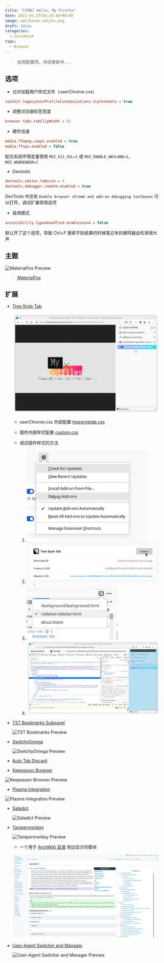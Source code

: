 ```yaml
---
title: "[归档] Hello, My Firefox"
date: 2021-01-27T16:24:43+08:00
image: wallhaven-eo5jko.png
draft: false
categories:
  - Customize
tags:
  - Browser
---
```


> 自用配置项，持续更新中......

## 选项

- 允许加载用户样式文件（userChrome.css）

```ini
toolkit.legacyUserProfileCustomizations.stylesheets = true
```

- 调整浏览器标签宽度

```ini
browser.tabs.tabClipWidth = 83
```

- 硬件加速

```ini
media.ffmpeg.vaapi.enabled = true
media.ffvpx.enabled = false
```

配合系统环境变量使用 `MOZ_X11_EGL=1` 或 `MOZ_ENABLE_WAYLAND=1`，`MOZ_WEBRENDER=1`

- Devtools

```ini
devtools.editor.tabsize = 4
devtools.debugger.remote-enabled = true
```

DevTools 中还有 `Enable browser chrome and add-on debugging toolboxes` 可以打开，调试扩展常用选项

- 易用模式

```ini
accessibility.typeaheadfind.enablesound = false
```

默认开了这个选项，导致 Ctrl+F 搜索不到结果的时候笔记本的蜂鸣器会吼得很大声

## 主题

![MaterialFox Preview](https://user-images.githubusercontent.com/5405629/45172944-21d91900-b24a-11e8-8bc5-03814121b0de.png)

> [MaterialFox](https://github.com/muckSponge/MaterialFox)

## 扩展

- [Tree Style Tab](https://addons.mozilla.org/en-US/firefox/addon/tree-style-tab)

  ![TST Preview](preview.png)

  - userChrome.css 外部配置 [treestyletab.css](https://github.com/axionl/dotfiles/blob/14ARE/private_dot_mozilla/csstheme/TreeStyleTab/treestyletab.css)

  - 插件内嵌样式配置 [custom.css](https://github.com/axionl/dotfiles/blob/14ARE/private_dot_mozilla/csstheme/TreeStyleTab/custom.css)

  - 调试插件样式的方法

    1. ![Debug Add-ons](debug_add_ons.png)
    2. ![Debug Runtime](debug_runtime.png)
    3. ![Debug TST Page](debug_tst_page.png)
    4. ![Debug TST](debug_tst.png)

- [TST Bookmarks Subpanel](https://addons.mozilla.org/en-US/firefox/addon/tst-bookmarks-subpanel)

  ![TST Bookmarks Preview](https://addons.cdn.mozilla.net/user-media/previews/thumbs/220/220713.png)

- [SwitchyOmega](https://addons.mozilla.org/en-US/firefox/addon/switchyomega)

  ![SwitchyOmega Preview](https://addons.cdn.mozilla.net/user-media/previews/thumbs/183/183855.png)

- [Auto Tab Discard](https://addons.mozilla.org/zh-CN/firefox/addon/auto-tab-discard)

- [Keepassxc Browser](https://addons.mozilla.org/en-US/firefox/addon/keepassxc-browser)

![Keepassxc Browser Preview](https://addons.cdn.mozilla.net/user-media/previews/thumbs/234/234592.png)

- [Plasma Integration](https://addons.mozilla.org/en-US/firefox/addon/plasma-integration)

![Plasma Integration Preview](https://addons.cdn.mozilla.net/user-media/previews/thumbs/202/202551.png)

- [Saladict](https://addons.mozilla.org/en-US/firefox/addon/ext-saladict)

  ![Saladict Preview](https://addons.cdn.mozilla.net/user-media/previews/thumbs/203/203286.png)

- [Tampermonkey](https://addons.mozilla.org/en-US/firefox/addon/tampermonkey)

  ![Tampermonkey Preview](https://addons.cdn.mozilla.net/user-media/previews/thumbs/170/170870.png)

  - 一个用于 [ArchWiki 目录](https://github.com/axionl/dotfiles/blob/14ARE/private_dot_mozilla/csstheme/Tampermonkey/archwiki.js) 侧边显示的脚本

  ![ArchWiki TOC](archwiki.png)

- [User-Agent Switcher and Manager](https://addons.mozilla.org/en-US/firefox/addon/user-agent-string-switcher)

  ![User-Agent Switcher and Manager Preview](https://addons.cdn.mozilla.net/user-media/previews/thumbs/188/188200.png)
